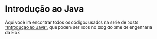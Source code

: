 # Introdução ao Java

Aqui você irá encontrar todos os códigos usados na série de posts ["Introdução ao Java"](http://engenharia.elo7.com/introducao-ao-java), que podem ser lidos no blog do time de engenharia da Elo7.
